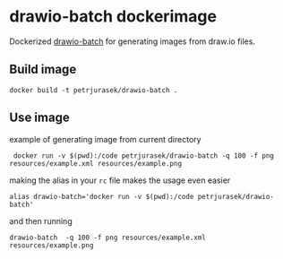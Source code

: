 # drawio-batch dockerimage

Dockerized [drawio-batch](https://github.com/languitar/drawio-batch) for generating images from draw.io files.

## Build image

```
docker build -t petrjurasek/drawio-batch .
```

## Use image

example of generating image from current directory

```
 docker run -v $(pwd):/code petrjurasek/drawio-batch -q 100 -f png resources/example.xml resources/example.png
```

making the alias in your ``rc`` file makes the usage even easier

```
alias drawio-batch='docker run -v $(pwd):/code petrjurasek/drawio-batch'
```

and then running

```
drawio-batch  -q 100 -f png resources/example.xml resources/example.png
```